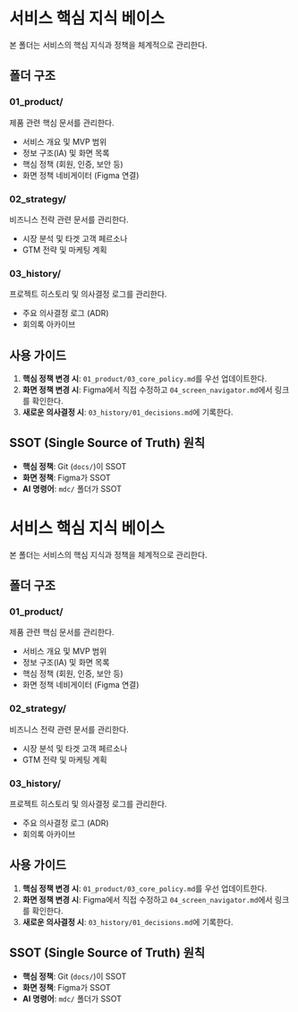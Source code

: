 # 서비스 핵심 지식 베이스

본 폴더는 서비스의 핵심 지식과 정책을 체계적으로 관리한다.

## 폴더 구조

### 01_product/
제품 관련 핵심 문서를 관리한다.
- 서비스 개요 및 MVP 범위
- 정보 구조(IA) 및 화면 목록
- 핵심 정책 (회원, 인증, 보안 등)
- 화면 정책 네비게이터 (Figma 연결)

### 02_strategy/
비즈니스 전략 관련 문서를 관리한다.
- 시장 분석 및 타겟 고객 페르소나
- GTM 전략 및 마케팅 계획

### 03_history/
프로젝트 히스토리 및 의사결정 로그를 관리한다.
- 주요 의사결정 로그 (ADR)
- 회의록 아카이브

## 사용 가이드

1. **핵심 정책 변경 시**: `01_product/03_core_policy.md`를 우선 업데이트한다.
2. **화면 정책 변경 시**: Figma에서 직접 수정하고 `04_screen_navigator.md`에서 링크를 확인한다.
3. **새로운 의사결정 시**: `03_history/01_decisions.md`에 기록한다.

## SSOT (Single Source of Truth) 원칙

- **핵심 정책**: Git (`docs/`)이 SSOT
- **화면 정책**: Figma가 SSOT
- **AI 명령어**: `mdc/` 폴더가 SSOT
# 서비스 핵심 지식 베이스

본 폴더는 서비스의 핵심 지식과 정책을 체계적으로 관리한다.

## 폴더 구조

### 01_product/
제품 관련 핵심 문서를 관리한다.
- 서비스 개요 및 MVP 범위
- 정보 구조(IA) 및 화면 목록
- 핵심 정책 (회원, 인증, 보안 등)
- 화면 정책 네비게이터 (Figma 연결)

### 02_strategy/
비즈니스 전략 관련 문서를 관리한다.
- 시장 분석 및 타겟 고객 페르소나
- GTM 전략 및 마케팅 계획

### 03_history/
프로젝트 히스토리 및 의사결정 로그를 관리한다.
- 주요 의사결정 로그 (ADR)
- 회의록 아카이브

## 사용 가이드

1. **핵심 정책 변경 시**: `01_product/03_core_policy.md`를 우선 업데이트한다.
2. **화면 정책 변경 시**: Figma에서 직접 수정하고 `04_screen_navigator.md`에서 링크를 확인한다.
3. **새로운 의사결정 시**: `03_history/01_decisions.md`에 기록한다.

## SSOT (Single Source of Truth) 원칙

- **핵심 정책**: Git (`docs/`)이 SSOT
- **화면 정책**: Figma가 SSOT
- **AI 명령어**: `mdc/` 폴더가 SSOT

